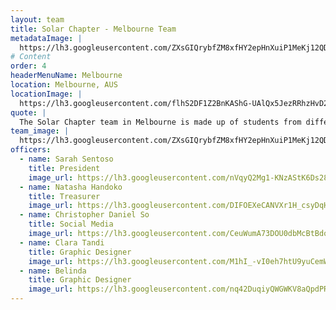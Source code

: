 ```yaml
---
layout: team
title: Solar Chapter - Melbourne Team
metadataImage: |
  https://lh3.googleusercontent.com/ZXsGIQrybfZM8xfHY2epHnXuiP1MeKj12QDJ5JVHcUIml7NEivxFskF33mmJxdfWClvUEE8tyzkxXnh9Efi0fpvkL7O8o6GydOBj-gXfu4jlyYio336487t4B6dkRTe26yFP7FVntHpPQUo_sDrOy6IoPuy_MEKsgkvDwWW7ZTS_bgkzQ7248OUbGTK2M0gSglp7Ta9MhgPnbwaNXsWl2SHKMXfyBAoQxmt9j-Zw6FUW0Mml4n6ewo0HHIhP26v3zwxsih_0_6v8MJCW9ff9MgVfKg_simtoKjwGvT--c30daaUbXWIA9-50T6mCG9Z46wqlQDaNV0PqSylLcZS2BdMJBlOXaikXiyzPm0SAk24Fkwsbu4R_K36MdozACAk5A0N-IET_5_N6SqbNXzkY6TputjEUfa7FhKW9VlDac8cf4x382Cgs75fJA7GDIfsvNXrabtkScu600mP4gbUdDAUclPKOOYowhmU5YVTc_F2ZJMzGurSoVMGTB2NxGgJYxRdpavnhJg6VpLRwdPkiumety82dMxRV49TwDmfwluFx7mMiubXTlFFej-kqqTV-Td9ijTZyazeDUUiiYDrSuKdgKsQj_S2qBiE6u_0Aqz82n1Z9u8Bmju8yR9RS4dOxJKb_rQJcfASpyayTwYqxnj0Fu-i-_A_XKAJ9Obkz6j07jaV4n0GU-z06TakqC44t7zCmhIE8NGgWraKJlun9I8TauZRUxuGss7gHBtI9StPF3ifdIWwB3vw=w939-h564-no
# Content
order: 4
headerMenuName: Melbourne
location: Melbourne, AUS
locationImage: |
  https://lh3.googleusercontent.com/flhS2DF1Z2BnKAShG-UAlQx5JezRRhzHvD2l-gBBXNbZyPD0d7rFew6y5ytC0OBRBG65MI8AreXhHPYuSyTryFuso4DTW0R_J7PM_MAHqL0CO6f-eZWZg46MfGXePdXWGEZrp8-kAOuGMmLryqhBLLGoxAuleCsAg4mfrQ_GSiEOLlQx-vi8OlMU9M4hGEaN0d3S8A0pH5Vi5v2YYEpEQxOmE3-2oQTUsKxWVEeGwuxwcpKginlnhORPVUBER59Gx33fWzxQfduZvLj7GOh60HucjSIglKnk6XqNhmI7lVtPQlwcOvsZEacQtqSHLIoMAd9RgXxufo8osxudAZ8DBK0rYx8Hip8DjVWn-iRJBTBPsMYdEtaPSKovprsL2YXu30gkYpZsWhp2gVZiz2o46HQ1m6j-ESuGwVwNiP-iok8_0o1-16H5LA9UcTAfXcb1P-6g-ZO4sQm8b24O7wMEVfs_vcQs47RDk0ZeZSKFyURCEAM83a370N5qeUx5WwvOTYWjymsgsdjkp0ZqHN_e-cgSh0S0XHKW_ewpuThOmJtSj7oEUirTHCm8I9t50IwUDfeuynyl8PvTaNibtzBnLMYpN2wNNMFSZkRz2_4kp9eSqpWQe2VLyX4_kUsl_j5Eve1o8ZqJR3Dzn6MAafMROxDnv0fIMJ8WfCYB3hczaEkbtQ7ABUQsrB7ydXyC17WAxLsO11kfaPuyW-N2rjOds0R4gHnv9Ax8KMTNc0CgVSIACKWnSTLWJq0=w512-h293-no
quote: |
  The Solar Chapter team in Melbourne is made up of students from different universities with various skills who are united by the same drive to give back and empower the marginalized in Indonesia. We believe our lives are to be lived for the betterment of those around us. Use what you have and start somewhere.
team_image: |
  https://lh3.googleusercontent.com/ZXsGIQrybfZM8xfHY2epHnXuiP1MeKj12QDJ5JVHcUIml7NEivxFskF33mmJxdfWClvUEE8tyzkxXnh9Efi0fpvkL7O8o6GydOBj-gXfu4jlyYio336487t4B6dkRTe26yFP7FVntHpPQUo_sDrOy6IoPuy_MEKsgkvDwWW7ZTS_bgkzQ7248OUbGTK2M0gSglp7Ta9MhgPnbwaNXsWl2SHKMXfyBAoQxmt9j-Zw6FUW0Mml4n6ewo0HHIhP26v3zwxsih_0_6v8MJCW9ff9MgVfKg_simtoKjwGvT--c30daaUbXWIA9-50T6mCG9Z46wqlQDaNV0PqSylLcZS2BdMJBlOXaikXiyzPm0SAk24Fkwsbu4R_K36MdozACAk5A0N-IET_5_N6SqbNXzkY6TputjEUfa7FhKW9VlDac8cf4x382Cgs75fJA7GDIfsvNXrabtkScu600mP4gbUdDAUclPKOOYowhmU5YVTc_F2ZJMzGurSoVMGTB2NxGgJYxRdpavnhJg6VpLRwdPkiumety82dMxRV49TwDmfwluFx7mMiubXTlFFej-kqqTV-Td9ijTZyazeDUUiiYDrSuKdgKsQj_S2qBiE6u_0Aqz82n1Z9u8Bmju8yR9RS4dOxJKb_rQJcfASpyayTwYqxnj0Fu-i-_A_XKAJ9Obkz6j07jaV4n0GU-z06TakqC44t7zCmhIE8NGgWraKJlun9I8TauZRUxuGss7gHBtI9StPF3ifdIWwB3vw=w939-h564-no
officers:
  - name: Sarah Sentoso
    title: President
    image_url: https://lh3.googleusercontent.com/nVqyQ2Mg1-KNzAStK6Ds28EUB_oh2XlzkNIHCVFGTknvWevyj0KeMlAj_Nt5vhtiE031AeM9QysPJq1-D-XJw0sLG2niFyv5UjvOSFuB2VWBOH0LmsCOFokLZXX6TE--ekWEnwBp3EYAjKkns15jwLSCA8aEyFnEBFqVYUJv7g5sFaOWgQAmGVPNHRcD_UoyWY5tXzSwrDj20T5JkbbhksqHRY_rL-Cv_veqeIMRIv4uQ22p8Aozzz_ZapwQFd-7WYKw7EtEYF81M-Sy2UQqSSvuZyd5QVp9pQ3WYoTq2KGMOB-1LaJjmTk96s7Rb6oqtmn8cOTEjif2-4oB-PSubAYEElZ66zZZr28-R9kukkvrJUKfIB2TmZG9gBMBdaC5OAdCIla7k0jWBNC7dfra1eguhLG96Yl0x77kAZ5uAra6FJSo1tDQIJ2Z3QudsDe888KS1jgWDAYQhEyooUGoaXIEjaR3qhOAcp_xk9Pa1EwclM27wQf9DZ3NUy06vnfVjUhHnNRhVPnKbhNwvrGQbQHvH8leHUsNcpDwZnB9X5QIHbvzJoVsPF1ZSwme2Q1y6hTEny31JN9Q2Q-xkfQcKEOLHWIzkhl-ftlpp8hSE6qAMhi_oAD07aXkuZzxKyZLNzNXicSy2SF-zjANWZpWv1WzjpXKAvGZVxBFsGBKAvY0evn9OGLcR49Fy1RJ8sfpYa6PrG6Nkem7ATHzR4_1t1rfgDKr_FZipk6tCvvkmz3RBVHR6wE2jpo=w449-h562-no
  - name: Natasha Handoko
    title: Treasurer
    image_url: https://lh3.googleusercontent.com/DIFOEXeCANVXr1H_csyDqH92W6RqQBWwTLQnZ-26aVfq76fEdqG-iNrphAyNy2PAKakRg4CA0jp8ICjp5HTtI_K7RrqOUSL61_TfuhDPidS1_NbwDUFytzXGL4CV62lUhNf5lopA3n25O50DE_MqLHySXQccnin07qE0x--K31mmAYF74NZxQNGSRA8SwclcCPKVeiS4cwfn7qR3NA3ZgaUeVgdey83eYSy3CznDBtZAvMLoF4STOSTXHsLW0I193NhSIFPr57GbU5fLquDbLccDSuMdbkg7Y4HDYz2_gMwETrzljG7jbPK-TIIhs8KVPtN-NSJsngvZ0pGY4Kjk4MUupSU37fpPmvhHIgqn0JFt8VyDBXRy8VxqJu0ZU1V-9Nhz9IgzA9nv4p3hUY_xW0KdR6KhgaEGaU5Si0hDDZKpdNRu9zM8AQcvKl_2r7XIXS1ADN7o4z46bht5rIYwbeHS1A4cBssBGvUtdSYriCu8EsvuGZbcYgy_muW6Kl7zBMa2oGUcZsnQ8KPnEviufFOT4Ook0E2Hw5JrKggEwDVjmCjpes-6VkxRiCj8eFNHm112GFbp2No3emf4Bzw0En1M-Ys67MpNzw1S6N2jP8VCnKYmD3fOy3s0x7zKa6AnRiUSGwkbd2CIiPtNsdm8PVbOX5mHSR5wNhyXls-fweZxU1oXQqC6XzdOIevLPV212mZSr2aUkwngqcpsctIo3C8i0axNw9kwx5d4JmQxMjh6CXgh7yIul2w=w400-h500-no
  - name: Christopher Daniel So
    title: Social Media
    image_url: https://lh3.googleusercontent.com/CeuWumA73DOU0dbMcBtBdo3eB3fKzv_27UZmvUfqcxFbxdQO8WeP9pJEsSDZfBKjmwI8Q8eaMfnK0_16g_NSFHlUa3OZm0ILocygx_0wVTnWkZR5gWulaD2vyFP1fjnO6QHWH_JSoIRe3ibkPU6ef-_S_f4E62J4SLZnilCfog7ZvHF_0oFnoW-4HI8Ktq-GIhi3vIi-Ndzb6J_NjIv-LlHBmAizMoyJ0EN-ateucSZrujdaNiJbZpBYcJBQdmA7QYE6p9q63m4l_uo-orv_-2VajC49K2l4rhOgXivV4Es2PqTf-sTPIStB3G2QSd_OIt8JVYuFZO4hz6860h7Oo7i665vxGw_90B1fqRbSChSFT3M1xq1qdAu2GKhpA7GYz7BC_z-Po9uOAeSB56O41JW6mca5vlxPN7X_vltjsWS2FxBUouRwUx0_-q0U5J97BIwsz_kGxUfhnuI2FTcp6-3l9vMmtzbNb80olFgwkki6J6kEmP7f22TLhzsH80R-29dimpHHU9Uv62MXx7pKkNLlo1ezbYH-Z-l37drdTPsMez127BiQ3di3mASfURiBL57pKh0jkizlB-41hwTUnkzcNqF1i9S73UPpjlnOeU-_qPe2zC6PlARHIpGnZOndYqyBiIHX00sXFLnq54bjVeNCRIiGMcZNpf-h5M4bLWiahlcQvOHv-PhR-Svwes4qBpijR2A_2klvasfyph2L4SVO7W6NFelIlJ6nLml7tpEHJSE3RzvMIZ0=w510-h681-no
  - name: Clara Tandi
    title: Graphic Designer
    image_url: https://lh3.googleusercontent.com/M1hI_-vI0eh7htU9yuCemWpb182Jx6iXcV8Kcx_-iXCsGAfZJOLSgYmk-ksCPxj3BnEuors-xGj32N5wGZ0PBwAwpe9jdskave50vZxy5_zeRSM1HUdEMlVOzTvwBa96061sEEyNKmKaw1TARFfswmTcaSaBC_L0SiWIjFoHOeWCIc5F8193bYosVEni-JDzywG9DPtmbBX2yFf8sYf5jEtEKXdlFCT4AKCCoCd96mTMWbEwXItO9qEJsSfSHMfX8IYdbDKiy4FWLCivGSW7K5exop2KfUdqP55N7LYd5HysUhXe4bc0hH77qpwB_Xx9yr-_w1Ntau36UexkDzIktNKGyYC3c6c9Dbh_lAhVu_lFoqsjJEziy9FJ5rcJ8ebIJHdSm9ekTVjz1kZ3r-bFZA3n-SUb0eLQVpOFlds9jDpM6gWann8fIq9-Wx0cae2SN2rYuX9kZHiYMqqwJllXFOO8NUCOgDJqouPWyIJAsQjzLuyCE0aFfl6Jomzi_O6_UTNrMFcgqPnmACy0-0m7cVqLEmbo3Hjk2AacOzbapRO8oRnt3rPSTggtaiytD7Vuq0LysBVUPRRvUgIpSfCHy2CSjuuGubqLH-ozOiLIJbAIyx7UyEHOj3QPvMcuVX-cy7Rrbq0vGD4Ifedi1xIJcV2kfQ_T5087AuiTuwcsYIp1HL9gMyhwASH1yAAD0pbY34cO4sFjMYBneHEHy2ALQI7iGisVC_V6V8QviX_KLqbxnKpjWdtLWsg=w262-h329-no
  - name: Belinda
    title: Graphic Designer
    image_url: https://lh3.googleusercontent.com/nq42DuqiyQWGWKV8aQpdPRC0DtYlNS-sKeTbvfpuf-5NAZBXh30tWXHVDTkPrmdowiNJCDD-NsZpRjCiXo1ZTVHYsR_dXih1K6SnPr4OQl0kFIP7rKxrQNj-pBENRVeceSAkwyQsT4souwMQug6bL2WpUzGjE4h49g6h-vfZojJ47pYfe-rtzoL4Q-DsXuHF375uQxh8eYzDSx4Z3MhOVVKddWDk7aUA5UU9WxhcuIhJISIpS6h0lBuLnLPaQLhGI9gNhnSK2O0ensj4Kf8MgeVpzuOTn9dYnXG58YBajrIpZmJFq2L4n5teMk-Xxhl8W80ubQvm3tMe5bCysoQJg_MweySxvvLQ1f4_3oBPL9WfoPoveDncFHtgu51zozpvonwBZkkdIHOxqBQVJQ_KhgSbBW4ChFmybSN52JEU7fZBlXJGniWnWfnUwgLPhkXW_R_EO8VlsYzLwq_K2TnH83CmLx9_8fX5wpQ2sqxQyjWV5jASL3fbmH_08HvOvrnofZhy3D39VgkwFsgtNVphCDL7i9GBwpcLp7Dgl6YhD7PhK2vznaR7TbW8bRXwgGN5fRcxAway1KfVjW5AE7gutiECOrJfC7-oEu8T9cicuQ1kk-K4kGKxf9CMM6FNOpyeICEN2j-VF49ZJwz0GWD4P50zovsN19m4dSP0R9jhiUy-S9q5fse4P22xHcTQYZscJPGCVvxq9bjjzcAqDZhMH9wxL_iy6Rx_3-Rp-5NngxD4pq6cDysYRHE=w449-h562-no
---
```

